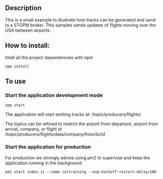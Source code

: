 ## Description
This is a small example to illustrate how tracks can be generated and send to a STOPM broker.
This samples sends updates of flights moving over the USA between airports.

## How to install:
Intall all the project dependencies with npm
```
npm install
```

## To use
### Start the application development mode
```
npm start
```
The application will start emiting tracks at: 
/topic/producers/flights/


The topics can be refined to restrict the airport from departure, airport from arrival, company, or flight id 
/topic/producers/flights/data/company/from/to/id

### Start the application for production
For production we strongly advise using pm2 to supervise and keep the application running in the background
```
pm2 start index.js --name cartracking --exp-backoff-restart-delay=100
```
